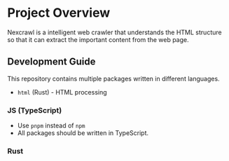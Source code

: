 # Project Overview

Nexcrawl is a intelligent web crawler that understands the HTML structure so that it can extract the important content from the web page.

## Development Guide

This repository contains multiple packages written in different languages.

- `html` (Rust) - HTML processing

### JS (TypeScript)

- Use `pnpm` instead of `npm`
- All packages should be written in TypeScript.

### Rust
